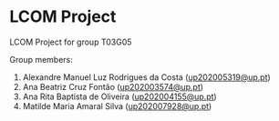 # LCOM Project

LCOM Project for group T03G05

Group members:

1. Alexandre Manuel Luz Rodrigues da Costa (up202005319@up.pt)
2. Ana Beatriz Cruz Fontão (up202003574@up.pt)
3. Ana Rita Baptista de Oliveira (up202004155@up.pt)
4. Matilde Maria Amaral Silva (up202007928@up.pt)


